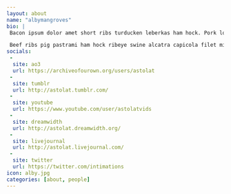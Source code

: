 ```yaml
---
layout: about
name: "albymangroves"
bio: |
 Bacon ipsum dolor amet short ribs turducken leberkas ham hock. Pork loin chicken alcatra turkey beef ribs shoulder boudin. Rump prosciutto pork chop pig shank, landjaeger ham salami strip steak drumstick brisket pork tenderloin boudin. Pork belly ham hock bacon cow porchetta capicola short loin short ribs salami brisket. Turkey meatloaf alcatra, short loin prosciutto beef andouille cupim.

 Beef ribs pig pastrami ham hock ribeye swine alcatra capicola filet mignon landjaeger jowl brisket ball tip sirloin cow. Cow meatloaf pork, turducken prosciutto turkey ball tip shoulder pig burgdoggen flank t-bone filet mignon sausage. Tenderloin pork loin corned beef, strip steak porchetta picanha frankfurter alcatra capicola chuck cupim. Pork belly meatloaf ground round pig, turducken andouille kielbasa swine ribeye tri-tip. Ground round doner burgdoggen flank, shankle capicola cupim spare ribs short ribs bacon.
socials:
 -
  site: ao3
  url: https://archiveofourown.org/users/astolat
 -
  site: tumblr
  url: http://astolat.tumblr.com/
 -
  site: youtube
  url: https://www.youtube.com/user/astolatvids
 -
  site: dreamwidth
  url: http://astolat.dreamwidth.org/
 - 
  site: livejournal
  url: http://astolat.livejournal.com/
 -
  site: twitter
  url: https://twitter.com/intimations
icon: alby.jpg
categories: [about, people]
---
```

